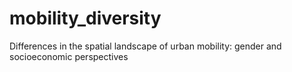 # mobility_diversity
Differences in the spatial landscape of urban mobility: gender and socioeconomic perspectives
